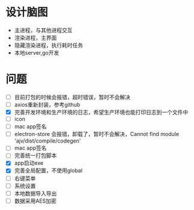 # 设计脑图
- 主进程，与其他进程交互
- 渲染进程，主界面
- 隐藏渲染进程，执行耗时任务
- 本地server,go开发


# 问题
- [ ] 目前打包的时候会报错，超时错误，暂时不会解决
- [ ] axios重新封装，参考github
- [x] 完善开发环境和生产环境的日志，希望生产环境也能打印日志到一个文件中
- [ ] icon
- [ ] mac app签名
- [ ] electron-store 会报错，卸载了，暂时不会解决，Cannot find module 'ajv/dist/compile/codegen'
- [ ] mac app签名
- [ ] 完善统一打包脚本
- [x] app启动exe
- [x] 完善全局配置，不使用global
- [ ] 右键菜单
- [ ] 系统设置
- [ ] 本地数据导入导出
- [ ] 数据采用AES加密
